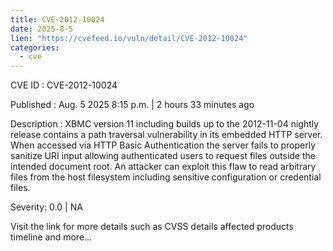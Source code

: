 ```yaml
--- 
title: CVE-2012-10024
date: 2025-8-5
lien: "https://cvefeed.io/vuln/detail/CVE-2012-10024"
categories:
  - cve
---
```


CVE ID : CVE-2012-10024

Published :  Aug. 5
2025
8:15 p.m. | 2 hours
33 minutes ago

Description : XBMC version 11
including builds up to the 2012-11-04 nightly release
contains a path traversal vulnerability in its embedded HTTP server. When accessed via HTTP Basic Authentication
the server fails to properly sanitize URI input
allowing authenticated users to request files outside the intended document root. An attacker can exploit this flaw to read arbitrary files from the host filesystem
including sensitive configuration or credential files.

Severity: 0.0 | NA

Visit the link for more details
such as CVSS details
affected products
timeline
and more...
